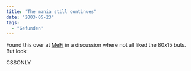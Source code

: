 ```yaml
---
title: "The mania still continues"
date: "2003-05-23"
tags:
  - "Gefunden"
---
```


Found this over at [MeFi](http://www.metafilter.com/mefi/25906#493294) in a discussion where not all liked the 80x15 buts. But look:

CSSONLY
